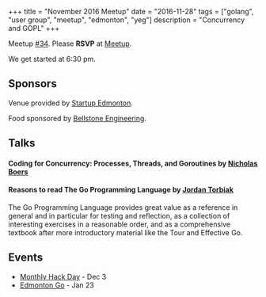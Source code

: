+++
title = "November 2016 Meetup"
date = "2016-11-28"
tags = ["golang", "user group", "meetup", "edmonton", "yeg"]
description = "Concurrency and GOPL"
+++

Meetup [#34](https://github.com/edmontongo/presentations/issues/51). Please **RSVP** at [Meetup](http://www.meetup.com/startupedmonton/events/jptkwlyvpblc/).

We get started at 6:30 pm.

## Sponsors 

Venue provided by [Startup Edmonton](http://www.startupedmonton.com/).

Food sponsored by [Bellstone Engineering](https://bellstone.ca/). 

## Talks

#### Coding for Concurrency: Processes, Threads, and Goroutines by [Nicholas Boers](https://github.com/boersn)

#### Reasons to read The Go Programming Language by [Jordan Torbiak](https://github.com/torbiak)

The Go Programming Language provides great value as a reference in general and in particular for testing and reflection, as a collection of interesting exercises in a reasonable order, and as a comprehensive textbook after more introductory material like the Tour and Effective Go.

## Events

* [Monthly Hack Day](http://www.meetup.com/startupedmonton/events/235091048/) - Dec 3
* [Edmonton Go](http://www.meetup.com/startupedmonton/events/jptkwlywcbfc/) - Jan 23

